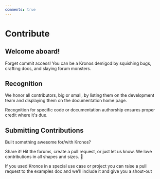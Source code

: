 ```yaml
---
comments: true
---
```


# Contribute

## Welcome aboard!
Forget commit access! You can be a Kronos demigod by squishing bugs, crafting docs, and slaying forum monsters.

## Recognition
We honor all contributors, big or small, by listing them on the development team and displaying them on the documentation home page.

Recognition for specific code or documentation authorship ensures proper credit where it's due.

## Submitting Contributions
Built something awesome for/with Kronos?

Share it! Hit the forums, create a pull request, or just let us know. We love contributions in all shapes and sizes. 🚀

If you used Kronos in a special use case or project you can raise a pull request to the examples doc and we'll 
include it and give you a shout-out